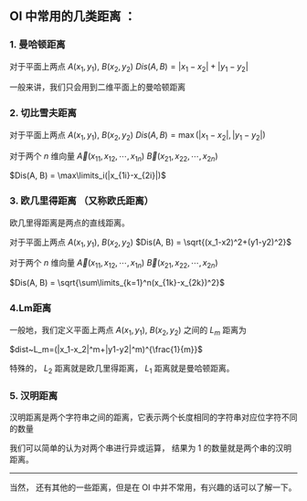 ## OI 中常用的几类距离 ：

### 1. 曼哈顿距离

对于平面上两点 $A(x_1, y_1)$, $B(x_2, y_2)$ $Dis(A, B) = |x_1-x_2| + |y_1-y_2|$

一般来讲，我们只会用到二维平面上的曼哈顿距离

### 2. 切比雪夫距离

对于平面上两点 $A(x_1, y_1)$, $B(x_2, y_2)$ $Dis(A, B) = \max(|x_1-x_2| , |y_1-y_2|)$

对于两个 $n$ 维向量 $\vec A(x_{11}, x_{12}, \cdots,x_{1n})$  $\vec B(x_{21}, x_{22}, \cdots,x_{2n})$

$Dis(A, B)  = \max\limits_i(|x_{1i}-x_{2i}|)$

### 3. 欧几里得距离 （又称欧氏距离）

欧几里得距离是两点的直线距离。

对于平面上两点 $A(x_1, y_1)$, $B(x_2, y_2)$ $Dis(A, B) = \sqrt{(x_1-x2)^2+(y1-y2)^2}$

对于两个 $n$ 维向量 $\vec A(x_{11}, x_{12}, \cdots,x_{1n})$  $\vec B(x_{21}, x_{22}, \cdots,x_{2n})$

$Dis(A, B)  = \sqrt{\sum\limits_{k=1}^n(x_{1k}-x_{2k})^2}$

### 4.Lm距离

一般地，我们定义平面上两点 $A(x_1, y_1)$, $B(x_2, y_2)$ 之间的 $L_m$ 距离为

$dist~L_m=(|x_1-x_2|^m+|y1-y2|^m)^{\frac{1}{m}}$

特殊的， $L_2$ 距离就是欧几里得距离， $L_1$ 距离就是曼哈顿距离。

### 5. 汉明距离

汉明距离是两个字符串之间的距离，它表示两个长度相同的字符串对应位字符不同的数量

我们可以简单的认为对两个串进行异或运算， 结果为 1 的数量就是两个串的汉明距离。

* * *

当然， 还有其他的一些距离，但是在 OI 中并不常用，有兴趣的话可以了解一下。
